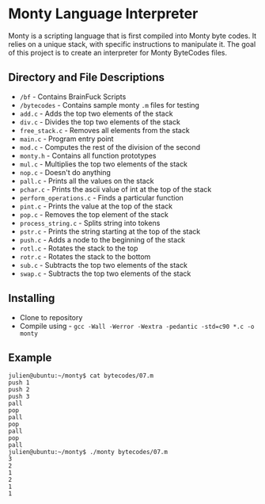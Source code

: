 # Monty Language Interpreter

Monty is a scripting language that is first compiled into Monty byte codes. It relies on a unique stack, with specific instructions to manipulate it. The goal of this project is to create an interpreter for Monty ByteCodes files.

## Directory and File Descriptions

- `/bf` - Contains BrainFuck Scripts
- `/bytecodes` - Contains sample monty `.m`  files for testing
- `add.c` - Adds the top two elements of the stack
- `div.c` - Divides the top two elements of the stack
- `free_stack.c` - Removes all elements from the stack
- `main.c` - Program entry point
- `mod.c` - Computes the rest of the division of the second
- `monty.h` - Contains all function prototypes
- `mul.c` - Multiplies the top two elements of the stack
- `nop.c` - Doesn't do anything
- `pall.c` - Prints all the values on the stack
- `pchar.c` - Prints the ascii value of int at the top of the stack
- `perform_operations.c` - Finds a particular function
- `pint.c` - Prints the value at the top of the stack
- `pop.c` - Removes the top element of the stack
- `process_string.c` - Splits string into tokens
- `pstr.c` - Prints the string starting at the top of the stack
- `push.c` - Adds a node to the beginning of the stack
- `rotl.c` - Rotates the stack to the top
- `rotr.c` - Rotates the stack to the bottom
- `sub.c` - Subtracts the top two elements of the stack
- `swap.c` - Subtracts the top two elements of the stack

## Installing
- Clone to repository
- Compile using  - `gcc -Wall -Werror -Wextra -pedantic -std=c90 *.c -o monty`

## Example

```
julien@ubuntu:~/monty$ cat bytecodes/07.m 
push 1
push 2
push 3
pall
pop
pall
pop
pall
pop
pall
julien@ubuntu:~/monty$ ./monty bytecodes/07.m
3
2
1
2
1
1
```

